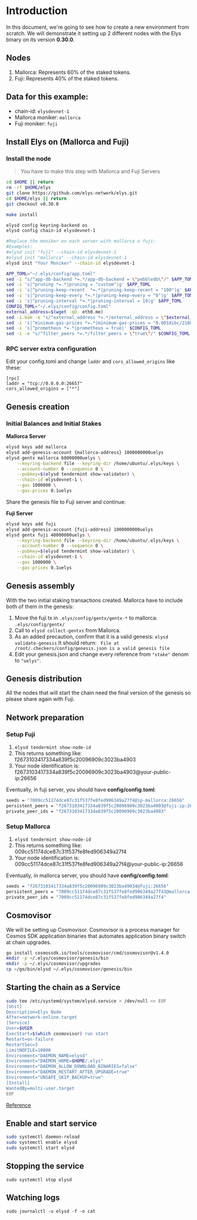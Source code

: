 # Introduction

In this document, we're going to see how to create a new environment from scratch. We will demonstrate it setting up 2 different nodes with the Elys binary on its version **0.30.0**.

## Nodes

1.  Mallorca: Represents 60% of the staked tokens.
2.  Fuji: Represents 40% of the staked tokens.

## Data for this example:

- chain-id: `elysdevnet-1`
- Mallorca moniker: `mallorca`
- Fuji moniker: `fuji`

## Install Elys on (Mallorca and Fuji)

### Install the node

> You have to make this step with Mallorca and Fuji Servers

```bash
cd $HOME || return
rm -rf $HOME/elys
git clone https://github.com/elys-network/elys.git
cd $HOME/elys || return
git checkout v0.30.0

make install

elysd config keyring-backend os
elysd config chain-id elysdevnet-1

#Replace the moniker en each server with mallorca o fuji:
#Examples:
#elysd init "fuji" --chain-id elysdevnet-1
#elysd init "mallorca" --chain-id elysdevnet-1
elysd init "Your Moniker" --chain-id elysdevnet-1

APP_TOML="~/.elys/config/app.toml"
sed -i "s/^app-db-backend *=.*/app-db-backend = \"pebbledb\"/" $APP_TOML
sed -i 's|^pruning *=.*|pruning = "custom"|g' $APP_TOML
sed -i 's|^pruning-keep-recent  *=.*|pruning-keep-recent = "100"|g' $APP_TOML
sed -i 's|^pruning-keep-every *=.*|pruning-keep-every = "0"|g' $APP_TOML
sed -i 's|^pruning-interval *=.*|pruning-interval = 19|g' $APP_TOML
CONFIG_TOML="~/.elys/config/config.toml"
external_address=$(wget -qO- eth0.me)
sed -i.bak -e "s/^external_address *=.*/external_address = \"$external_address:26656\"/" $CONFIG_TOML
sed -i 's|^minimum-gas-prices *=.*|minimum-gas-prices = "0.0018ibc/2180E84E20F5679FCC760D8C165B60F42065DEF7F46A72B447CFF1B7DC6C0A65,0.00025ibc/E2D2F6ADCC68AA3384B2F5DFACCA437923D137C14E86FB8A10207CF3BED0C8D4,0.00025uelys"|g' $CONFIG_TOML
sed -i 's|^prometheus *=.*|prometheus = true|' $CONFIG_TOML
sed -i -e "s/^filter_peers *=.*/filter_peers = \"true\"/" $CONFIG_TOML
```

### RPC server extra configuration

Edit your config.toml and change `laddr` and `cors_allowed_origins` like these:

```
[rpc]
laddr = "tcp://0.0.0.0:26657"
cors_allowed_origins = ["*"]
```

## Genesis creation

### Initial Balances and Initial Stakes

**Mallorca Server**

```bash
elysd keys add mallorca
elysd add-genesis-account {mallorca-address} 1000000000uelys
elysd gentx mallorca 60000000uelys \
    --keyring-backend file --keyring-dir /home/ubuntu/.elys/keys \
    --account-number 0 --sequence 0 \
    --pubkey=$(elysd tendermint show-validator) \
    --chain-id elysdevnet-1 \
    --gas 1000000 \
    --gas-prices 0.1uelys
```

Share the genesis file to Fuji server and continue:

**Fuji Server**

```bash
elysd keys add fuji
elysd add-genesis-account {fuji-address} 1000000000uelys
elysd gentx fuji 40000000uelys \
    --keyring-backend file --keyring-dir /home/ubuntu/.elys/keys \
    --account-number 0 --sequence 0 \
    --pubkey=$(elysd tendermint show-validator) \
    --chain-id elysdevnet-1 \
    --gas 1000000 \
    --gas-prices 0.1uelys
```

## Genesis assembly

With the two initial staking transactions created. Mallorca have to include both of them in the genesis:

1. Move the fuji tx in `.elys/config/gentx/gentx-*` to mallorca: `.elys/config/gentx/`
2. Call to `elysd collect-gentxs` from Mallorca.
3. As an added precaution, confirm that it is a valid genesis: `elysd validate-genesis`
   It should return:
   ` File at /root/.checkers/config/genesis.json is a valid genesis file`
4. Edit your genesis.json and change every reference from `"stake"` denom to `"uelys"`.

## Genesis distribution

All the nodes that will start the chain need the final version of the genesis so please share again with Fuji.

## Network preparation

### Setup Fuji

1. `elysd tendermint show-node-id`
2. This returns something like: f2673103417334a839f5c20096909c3023ba4903
3. Your node identification is: f2673103417334a839f5c20096909c3023ba4903@your-public-ip:26656

Eventually, in fuji server, you should have **config/config.toml**:

```bash
seeds = "7009cc51174dce87c31f537fe8fed906349a27f4@ip-mallorca:26656"
persistent_peers = "f2673103417334a839f5c20096909c3023ba4903@fuji-ip:26656"
private_peer_ids = "f2673103417334a839f5c20096909c3023ba4903"
```

### Setup Mallorca

1. `elysd tendermint show-node-id`
2. This returns something like: 009cc51174dce87c31f537fe8fed906349a27f4
3. Your node identification is: 009cc51174dce87c31f537fe8fed906349a27f4@your-public-ip:26656

Eventually, in mallorca server, you should have **config/config.toml**:

```bash
seeds = "f2673103417334a839f5c20096909c3023ba49034@fuji:26656"
persistent_peers = "7009cc51174dce87c31f537fe8fed906349a27f43@mallorca-ip:26656"
private_peer_ids = "7009cc51174dce87c31f537fe8fed906349a27f4"
```

## Cosmovisor

We will be setting up Cosmovisor.
Cosmovisor is a process manager for Cosmos SDK application binaries that automates application binary switch at chain upgrades.

```bash
go install cosmossdk.io/tools/cosmovisor/cmd/cosmovisor@v1.4.0
mkdir -p ~/.elys/cosmovisor/genesis/bin
mkdir -p ~/.elys/cosmovisor/upgrades
cp ~/go/bin/elysd ~/.elys/cosmovisor/genesis/bin
```

## Starting the chain as a Service

```bash
sudo tee /etc/systemd/system/elysd.service > /dev/null << EOF
[Unit]
Description=Elys Node
After=network-online.target
[Service]
User=$USER
ExecStart=$(which cosmovisor) run start
Restart=on-failure
RestartSec=3
LimitNOFILE=10000
Environment="DAEMON_NAME=elysd"
Environment="DAEMON_HOME=$HOME/.elys"
Environment="DAEMON_ALLOW_DOWNLOAD_BINARIES=false"
Environment="DAEMON_RESTART_AFTER_UPGRADE=true"
Environment="UNSAFE_SKIP_BACKUP=true"
[Install]
WantedBy=multi-user.target
EOF
```

[Reference](https://services.stake-town.com/home/testnet/elys/installation)

## Enable and start service

```bash
sudo systemctl daemon-reload
sudo systemctl enable elysd
sudo systemctl start elysd
```

## Stopping the service

`sudo systemctl stop elysd`

## Watching logs

`sudo journalctl -u elysd -f -o cat`
